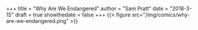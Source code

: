 +++
title = "Why Are We Endangered"
author = "Sam Pratt"
date = "2018-3-15"
draft = true
showthedate = false
+++
{{< figure src="/img/comics/why-are-we-endangered.png" >}}
